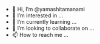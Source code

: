 - 👋 Hi, I’m @yamashitamanami
- 👀 I’m interested in ...
- 🌱 I’m currently learning ...
- 💞️ I’m looking to collaborate on ...
- 📫 How to reach me ...

<!---
yamashitamanami/yamashitamanami is a ✨ special ✨ repository because its `README.md` (this file) appears on your GitHub profile.
You can click the Preview link to take a look at your changes.
--->
